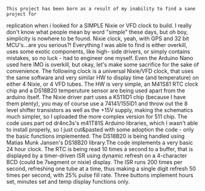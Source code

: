     This project has been born as a result of my inability to find a sane project for
 replication when i looked for a SIMPLE Nixie or VFD clock to build.
 I really don't know what people mean by word "simple" these days, but oh boy, simplicity
 is nowhere to be found. Nixie clock, yeah, with GPS and 32 bit MCU's...are you serious?!
 Everything I was able to find is either overkill, uses some exotic components, like high-
 side drivers, or simply contains mistakes, so no luck - had to engineer one myself. Even 
 the Arduino Nano used here IMO is overkill, but okay, let's make some sacrifice for 
 the sake of convenience.
    The following clock is a universal Nixie/VFD clock, that uses the same software and 
 very similar HW to display time (and temperature) on either 4 Nixie, or 4 VFD tubes.
    The HW is very simple, an M41S81 RTC clock chip and a DS18B20 temperuture sensor are 
 being used apart from the arduino itself. The Nixie driver part uses a K511ID1 chip 
 (because I have them plenty), you may of course use a 74141/155ID1 and throw out the 8 
 level shifter transistors as well as the +15V supply, making the schematics much simpler, 
 so I uploaded the more complex version for 511 chip.
    The code uses part od dr4nc3s's m41T81S Arduino libraries, which I wasn't able to install 
properly, so I just cut&pasted with some adoption the code - only the basic functions 
implemented. The DS18B20 is being handled using Matias Munk Jansen's DS18B20 library.The code 
implements a very basic 24 hour clock. The RTC is being read 10 times a second to a buffer, 
that is displayed by a timer-driven ISR using dynamic refresh on a 4-character BCD 
(could be 7segment or nixie) display. The ISR runs 200 times per second, refreshing one tube 
at a time, thus making a single digit refresh 50 times per second, with 25% pulse fill rate. 
Three buttons implement hours set, minutes set and temp display functions only. 
